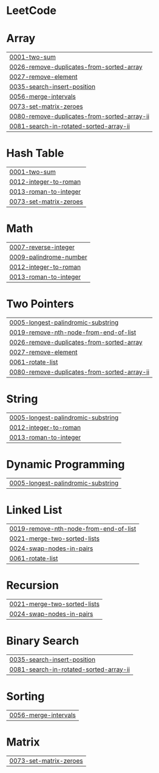 # LeetCode


# Array
|  |
| ------- |
| [0001-two-sum](https://github.com/suditisarkar/LeetCode/tree/master/0001-two-sum) |
| [0026-remove-duplicates-from-sorted-array](https://github.com/suditisarkar/LeetCode/tree/master/0026-remove-duplicates-from-sorted-array) |
| [0027-remove-element](https://github.com/suditisarkar/LeetCode/tree/master/0027-remove-element) |
| [0035-search-insert-position](https://github.com/suditisarkar/LeetCode/tree/master/0035-search-insert-position) |
| [0056-merge-intervals](https://github.com/suditisarkar/LeetCode/tree/master/0056-merge-intervals) |
| [0073-set-matrix-zeroes](https://github.com/suditisarkar/LeetCode/tree/master/0073-set-matrix-zeroes) |
| [0080-remove-duplicates-from-sorted-array-ii](https://github.com/suditisarkar/LeetCode/tree/master/0080-remove-duplicates-from-sorted-array-ii) |
| [0081-search-in-rotated-sorted-array-ii](https://github.com/suditisarkar/LeetCode/tree/master/0081-search-in-rotated-sorted-array-ii) |
# Hash Table
|  |
| ------- |
| [0001-two-sum](https://github.com/suditisarkar/LeetCode/tree/master/0001-two-sum) |
| [0012-integer-to-roman](https://github.com/suditisarkar/LeetCode/tree/master/0012-integer-to-roman) |
| [0013-roman-to-integer](https://github.com/suditisarkar/LeetCode/tree/master/0013-roman-to-integer) |
| [0073-set-matrix-zeroes](https://github.com/suditisarkar/LeetCode/tree/master/0073-set-matrix-zeroes) |
# Math
|  |
| ------- |
| [0007-reverse-integer](https://github.com/suditisarkar/LeetCode/tree/master/0007-reverse-integer) |
| [0009-palindrome-number](https://github.com/suditisarkar/LeetCode/tree/master/0009-palindrome-number) |
| [0012-integer-to-roman](https://github.com/suditisarkar/LeetCode/tree/master/0012-integer-to-roman) |
| [0013-roman-to-integer](https://github.com/suditisarkar/LeetCode/tree/master/0013-roman-to-integer) |
# Two Pointers
|  |
| ------- |
| [0005-longest-palindromic-substring](https://github.com/suditisarkar/LeetCode/tree/master/0005-longest-palindromic-substring) |
| [0019-remove-nth-node-from-end-of-list](https://github.com/suditisarkar/LeetCode/tree/master/0019-remove-nth-node-from-end-of-list) |
| [0026-remove-duplicates-from-sorted-array](https://github.com/suditisarkar/LeetCode/tree/master/0026-remove-duplicates-from-sorted-array) |
| [0027-remove-element](https://github.com/suditisarkar/LeetCode/tree/master/0027-remove-element) |
| [0061-rotate-list](https://github.com/suditisarkar/LeetCode/tree/master/0061-rotate-list) |
| [0080-remove-duplicates-from-sorted-array-ii](https://github.com/suditisarkar/LeetCode/tree/master/0080-remove-duplicates-from-sorted-array-ii) |
# String
|  |
| ------- |
| [0005-longest-palindromic-substring](https://github.com/suditisarkar/LeetCode/tree/master/0005-longest-palindromic-substring) |
| [0012-integer-to-roman](https://github.com/suditisarkar/LeetCode/tree/master/0012-integer-to-roman) |
| [0013-roman-to-integer](https://github.com/suditisarkar/LeetCode/tree/master/0013-roman-to-integer) |
# Dynamic Programming
|  |
| ------- |
| [0005-longest-palindromic-substring](https://github.com/suditisarkar/LeetCode/tree/master/0005-longest-palindromic-substring) |
# Linked List
|  |
| ------- |
| [0019-remove-nth-node-from-end-of-list](https://github.com/suditisarkar/LeetCode/tree/master/0019-remove-nth-node-from-end-of-list) |
| [0021-merge-two-sorted-lists](https://github.com/suditisarkar/LeetCode/tree/master/0021-merge-two-sorted-lists) |
| [0024-swap-nodes-in-pairs](https://github.com/suditisarkar/LeetCode/tree/master/0024-swap-nodes-in-pairs) |
| [0061-rotate-list](https://github.com/suditisarkar/LeetCode/tree/master/0061-rotate-list) |
# Recursion
|  |
| ------- |
| [0021-merge-two-sorted-lists](https://github.com/suditisarkar/LeetCode/tree/master/0021-merge-two-sorted-lists) |
| [0024-swap-nodes-in-pairs](https://github.com/suditisarkar/LeetCode/tree/master/0024-swap-nodes-in-pairs) |
# Binary Search
|  |
| ------- |
| [0035-search-insert-position](https://github.com/suditisarkar/LeetCode/tree/master/0035-search-insert-position) |
| [0081-search-in-rotated-sorted-array-ii](https://github.com/suditisarkar/LeetCode/tree/master/0081-search-in-rotated-sorted-array-ii) |
# Sorting
|  |
| ------- |
| [0056-merge-intervals](https://github.com/suditisarkar/LeetCode/tree/master/0056-merge-intervals) |
# Matrix
|  |
| ------- |
| [0073-set-matrix-zeroes](https://github.com/suditisarkar/LeetCode/tree/master/0073-set-matrix-zeroes) |